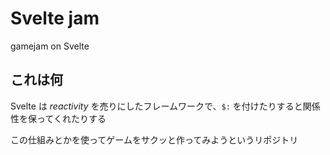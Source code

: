 # Svelte jam

gamejam on Svelte

## これは何

Svelte は *reactivity* を売りにしたフレームワークで、`$:` を付けたりすると関係性を保ってくれたりする

この仕組みとかを使ってゲームをサクッと作ってみようというリポジトリ
